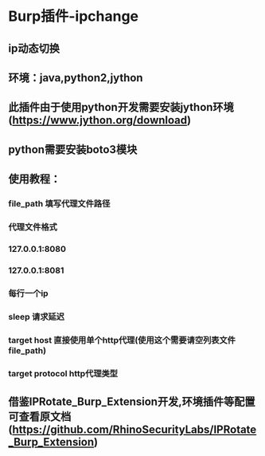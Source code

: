 # Burp插件-ipchange
## ip动态切换

## 环境：java,python2,jython

## 此插件由于使用python开发需要安装jython环境(https://www.jython.org/download)

## python需要安装boto3模块

## 使用教程：
### file_path   填写代理文件路径
### 代理文件格式
### 127.0.0.1:8080
### 127.0.0.1:8081
### 每行一个ip

### sleep    请求延迟

### target host 直接使用单个http代理(使用这个需要请空列表文件file_path)
### target protocol http代理类型


## 借鉴IPRotate_Burp_Extension开发,环境插件等配置可查看原文档(https://github.com/RhinoSecurityLabs/IPRotate_Burp_Extension)
